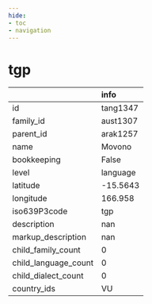 ```yaml
---
hide:
- toc
- navigation
---
```

# tgp
|                      | info     |
|:---------------------|:---------|
| id                   | tang1347 |
| family_id            | aust1307 |
| parent_id            | arak1257 |
| name                 | Movono   |
| bookkeeping          | False    |
| level                | language |
| latitude             | -15.5643 |
| longitude            | 166.958  |
| iso639P3code         | tgp      |
| description          | nan      |
| markup_description   | nan      |
| child_family_count   | 0        |
| child_language_count | 0        |
| child_dialect_count  | 0        |
| country_ids          | VU       |